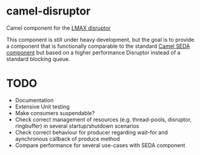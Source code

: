 camel-disruptor
===============

Camel component for the [LMAX disruptor](https://github.com/LMAX-Exchange/disruptor)

This component is still under heavy development, but the goal is to provide a component that is functionally comparable
to the standard [Camel SEDA component](http://camel.apache.org/seda.html) but based on a higher performance Disruptor
instead of a standard blocking queue.

TODO
====
- Documentation
- Extensive Unit testing
- Make consumers suspendable?
- Check correct management of resources (e.g. thread-pools, disruptor, ringbuffer) in several startup/shutdown scenarios
- Check correct behaviour for producer regarding wait-for and aynchronous callback of produce method
- Compare performance for several use-cases with SEDA component


